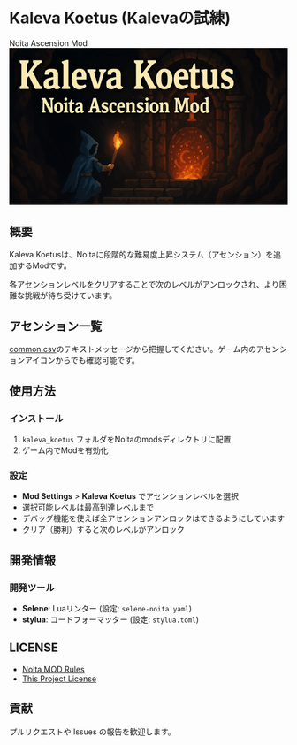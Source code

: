 # Kaleva Koetus (Kalevaの試練)

Noita Ascension Mod
![サムネイル](./workshop_preview_image.png)

## 概要

Kaleva Koetusは、Noitaに段階的な難易度上昇システム（アセンション）を追加するModです。

各アセンションレベルをクリアすることで次のレベルがアンロックされ、より困難な挑戦が待ち受けています。

## アセンション一覧

[common.csv](files/translations/common.csv)のテキストメッセージから把握してください。ゲーム内のアセンションアイコンからでも確認可能です。

## 使用方法

### インストール

1. `kaleva_koetus` フォルダをNoitaのmodsディレクトリに配置
2. ゲーム内でModを有効化

### 設定

- **Mod Settings** > **Kaleva Koetus** でアセンションレベルを選択
- 選択可能レベルは最高到達レベルまで
- デバッグ機能を使えば全アセンションアンロックはできるようにしています
- クリア（勝利）すると次のレベルがアンロック

## 開発情報

### 開発ツール

- **Selene**: Luaリンター (設定: `selene-noita.yaml`)
- **stylua**: コードフォーマッター (設定: `stylua.toml`)

## LICENSE

- [Noita MOD Rules](docs/NOITA_MOD_RULES.md)
- [This Project License](docs/LICENSE.md)

## 貢献

プルリクエストや Issues の報告を歓迎します。
